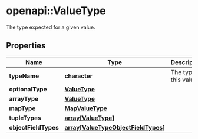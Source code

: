# openapi::ValueType

The type expected for a given value.

## Properties
Name | Type | Description | Notes
------------ | ------------- | ------------- | -------------
**typeName** | **character** | The type of this value | [optional] 
**optionalType** | [**ValueType**](ValueType.md) |  | [optional] 
**arrayType** | [**ValueType**](ValueType.md) |  | [optional] 
**mapType** | [**MapValueType**](MapValueType.md) |  | [optional] 
**tupleTypes** | [**array[ValueType]**](ValueType.md) |  | [optional] 
**objectFieldTypes** | [**array[ValueTypeObjectFieldTypes]**](ValueType_objectFieldTypes.md) |  | [optional] 


